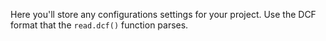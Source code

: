 Here you'll store any configurations settings for your project. Use the DCF format that the `read.dcf()` function parses.